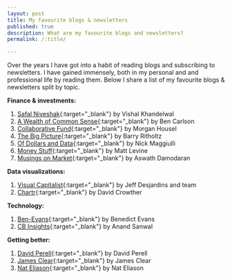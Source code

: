 ```yaml
---
layout: post
title: My favourite blogs & newsletters
published: true
description: What are my favourite blogs and newsletters?
permalink: /:title/

---
```


Over the years I have got into a habit of reading blogs and subscribing to newsletters. I have gained immensely, both in my personal and and professional life by reading them. Below I share a list of my favourite blogs & newsletters split by topic. 

__Finance & investments:__

1. [Safal Niveshak](https://www.safalniveshak.com/){:target="_blank"} by Vishal Khandelwal
2. [A Wealth of Common Sense](https://awealthofcommonsense.com/){:target="_blank"} by Ben Carlson​
3. [Collaborative Fund](https://www.collaborativefund.com/blog/){:target="_blank"} by Morgan Housel
4. [The Big Picture](https://ritholtz.com/){:target="_blank"} by Barry Ritholtz
5. [Of Dollars and Data](http://ofdollarsanddata.com/){:target="_blank"} by Nick Maggiulli  
6. [Money Stuff](https://www.bloomberg.com/opinion/authors/ARbTQlRLRjE/matthew-s-levine){:target="_blank"} by Matt Levine
7. [Musings on Market](http://aswathdamodaran.blogspot.com/){:target="_blank"} by Aswath Damodaran

__Data visualizations:__

1. [Visual Capitalist](https://www.visualcapitalist.com/){:target="_blank"} by Jeff Desjardins and team
2. [Chartr](https://www.chartr.co/){:target="_blank"} by David Crowther

__Technology:__

1. [Ben-Evans](https://www.ben-evans.com/){:target="_blank"} by Benedict Evans
2. [CB Insights](https://www.cbinsights.com/newsletter){:target="_blank"} by Anand Sanwal

__Getting better:__

1. [David Perell](https://www.perell.com/){:target="_blank"} by David Perell
2. [James Clear](https://jamesclear.com/){:target="_blank"} by James Clear
3. [Nat Eliason](https://www.nateliason.com/){:target="_blank"} by Nat Eliason